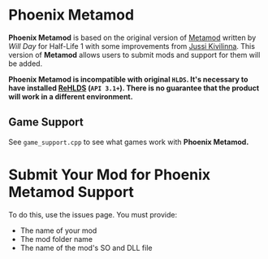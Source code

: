 # Phoenix Metamod
 
 
**Phoenix Metamod** is based on the original version of [Metamod](http://metamod.org/) written by _Will Day_ for Half-Life 1 with some improvements from [Jussi Kivilinna](https://github.com/jkivilin). This version of **Metamod** allows users to submit mods and support for them will be added.


**Phoenix Metamod is incompatible with original `HLDS`. It's necessary to have installed [ReHLDS](https://github.com/dreamstalker/ReHLDS) (`API 3.1+`). There is no guarantee that the product will work in a different environment.**
## Game Support
See `game_support.cpp` to see what games work with **Phoenix Metamod.**
# Submit Your Mod for Phoenix Metamod Support
To do this, use the issues page. You must provide:
- The name of your mod
- The mod folder name
- The name of the mod's SO and DLL file
